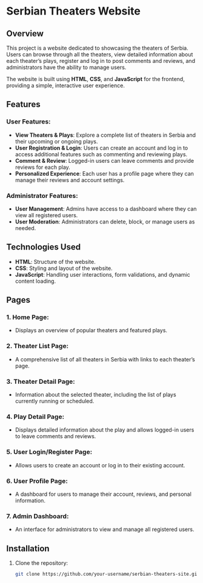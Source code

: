# Serbian Theaters Website

## Overview

This project is a website dedicated to showcasing the theaters of Serbia. Users can browse through all the theaters, view detailed information about each theater’s plays, register and log in to post comments and reviews, and administrators have the ability to manage users.

The website is built using **HTML**, **CSS**, and **JavaScript** for the frontend, providing a simple, interactive user experience.

## Features

### User Features:
- **View Theaters & Plays**: Explore a complete list of theaters in Serbia and their upcoming or ongoing plays.
- **User Registration & Login**: Users can create an account and log in to access additional features such as commenting and reviewing plays.
- **Comment & Review**: Logged-in users can leave comments and provide reviews for each play.
- **Personalized Experience**: Each user has a profile page where they can manage their reviews and account settings.

### Administrator Features:
- **User Management**: Admins have access to a dashboard where they can view all registered users.
- **User Moderation**: Administrators can delete, block, or manage users as needed.

## Technologies Used

- **HTML**: Structure of the website.
- **CSS**: Styling and layout of the website.
- **JavaScript**: Handling user interactions, form validations, and dynamic content loading.

## Pages

### 1. **Home Page**:
   - Displays an overview of popular theaters and featured plays.
   
### 2. **Theater List Page**:
   - A comprehensive list of all theaters in Serbia with links to each theater’s page.

### 3. **Theater Detail Page**:
   - Information about the selected theater, including the list of plays currently running or scheduled.
   
### 4. **Play Detail Page**:
   - Displays detailed information about the play and allows logged-in users to leave comments and reviews.
   
### 5. **User Login/Register Page**:
   - Allows users to create an account or log in to their existing account.
   
### 6. **User Profile Page**:
   - A dashboard for users to manage their account, reviews, and personal information.
   
### 7. **Admin Dashboard**:
   - An interface for administrators to view and manage all registered users.

## Installation

1. Clone the repository:
   ```bash
   git clone https://github.com/your-username/serbian-theaters-site.git
